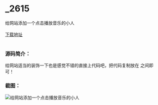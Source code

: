 # _2615
给网站添加一个点击播放音乐的小人
<br/></br>
[下载地址](https://www.uuid2.com/2615.html "下载地址")
<br/></br>
<h3>源码简介：</h3>
<p>给网站适当的装饰一下也是感觉不错的直接上代码吧，把代码复制放在 <body></body> 之间即可！<p>
<h3>截图：</h3>
<img src="https://www.uuid2.com/wp-content/uploads/img/202105/7920ced194.png" alt="给网站添加一个点击播放音乐的小人">
